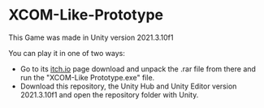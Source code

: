 # XCOM-Like-Prototype
 
This Game was made in Unity version 2021.3.10f1

You can play it in one of two ways:
- Go to its [itch.io](https://boquimpani.itch.io/xcom-like-prototype) page download and unpack the .rar file from there and run the "XCOM-Like Prototype.exe" file.
- Download this repository, the Unity Hub and Unity Editor version 2021.3.10f1 and open the repository folder with Unity.